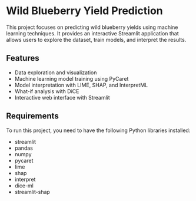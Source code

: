 # Wild Blueberry Yield Prediction

This project focuses on predicting wild blueberry yields using machine learning techniques. It provides an interactive Streamlit application that allows users to explore the dataset, train models, and interpret the results.

## Features

- Data exploration and visualization
- Machine learning model training using PyCaret
- Model interpretation with LIME, SHAP, and InterpretML
- What-if analysis with DiCE
- Interactive web interface with Streamlit

## Requirements

To run this project, you need to have the following Python libraries installed:

- streamlit
- pandas
- numpy
- pycaret
- lime
- shap
- interpret
- dice-ml
- streamlit-shap
